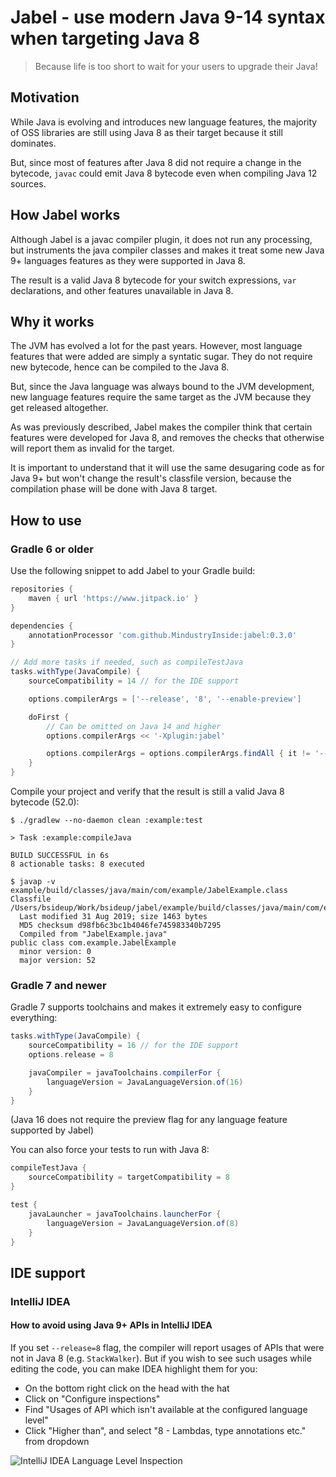 # Jabel - use modern Java 9-14 syntax when targeting Java 8

> Because life is too short to wait for your users to upgrade their Java!


## Motivation

While Java is evolving and introduces new language features, the majority of OSS libraries
are  still using Java 8 as their target because it still dominates.

But, since most of features after Java 8 did not require a change in the bytecode,
`javac` could emit Java 8 bytecode even when compiling Java 12 sources.

## How Jabel works

Although Jabel is a javac compiler plugin, it does not run any processing,
but instruments the java compiler classes and makes it treat some new Java 9+ languages features
as they were supported in Java 8.

The result is a valid Java 8 bytecode for your switch expressions, `var` declarations,
and other features unavailable in Java 8.

## Why it works

The JVM has evolved a lot for the past years. However, most language features
that were added are simply a syntatic sugar.
They do not require new bytecode, hence can be compiled to the Java 8.

But, since the Java language was always bound to the JVM development, new language features
require the same target as the JVM because they get released altogether.

As was previously described, Jabel makes the compiler think that certain features were developed
for Java 8, and removes the checks that otherwise will report them as invalid for the target.

It is important to understand that it will use the same desugaring code as for Java 9+ but won't change
the result's classfile version, because the compilation phase will be done with Java 8 target.

## How to use

### Gradle 6 or older
Use the following snippet to add Jabel to your Gradle build:
```groovy
repositories {
    maven { url 'https://www.jitpack.io' }
}

dependencies {
    annotationProcessor 'com.github.MindustryInside:jabel:0.3.0'
}

// Add more tasks if needed, such as compileTestJava
tasks.withType(JavaCompile) {
    sourceCompatibility = 14 // for the IDE support

    options.compilerArgs = ['--release', '8', '--enable-preview']

    doFirst {
        // Can be omitted on Java 14 and higher
        options.compilerArgs << '-Xplugin:jabel'

        options.compilerArgs = options.compilerArgs.findAll { it != '--enable-preview' }
    }
}
```

Compile your project and verify that the result is still a valid Java 8 bytecode (52.0):
```shell script
$ ./gradlew --no-daemon clean :example:test

> Task :example:compileJava

BUILD SUCCESSFUL in 6s
8 actionable tasks: 8 executed

$ javap -v example/build/classes/java/main/com/example/JabelExample.class
Classfile /Users/bsideup/Work/bsideup/jabel/example/build/classes/java/main/com/example/JabelExample.class
  Last modified 31 Aug 2019; size 1463 bytes
  MD5 checksum d98fb6c3bc1b4046fe745983340b7295
  Compiled from "JabelExample.java"
public class com.example.JabelExample
  minor version: 0
  major version: 52
```

### Gradle 7 and newer
Gradle 7 supports toolchains and makes it extremely easy to configure everything:
```groovy
tasks.withType(JavaCompile) {
    sourceCompatibility = 16 // for the IDE support
    options.release = 8

    javaCompiler = javaToolchains.compilerFor {
        languageVersion = JavaLanguageVersion.of(16)
    }
}
```
(Java 16 does not require the preview flag for any language feature supported by Jabel)

You can also force your tests to run with Java 8:
```groovy
compileTestJava {
    sourceCompatibility = targetCompatibility = 8
}

test {
    javaLauncher = javaToolchains.launcherFor {
        languageVersion = JavaLanguageVersion.of(8)
    }
}
```

## IDE support

### IntelliJ IDEA
#### How to avoid using Java 9+ APIs in IntelliJ IDEA
If you set `--release=8` flag, the compiler will report usages of APIs that were not in Java 8 (e.g. `StackWalker`). But if you wish to see such usages while editing the code, you can make IDEA highlight them for you:

* On the bottom right click on the head with the hat
* Click on "Configure inspections"
* Find "Usages of API which isn't available at the configured language level"
* Click "Higher than", and select "8 - Lambdas, type annotations etc." from dropdown

![IntelliJ IDEA Language Level Inspection](docs/images/idea-setting-language-level-inspection.png)
